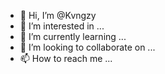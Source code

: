 - 👋 Hi, I’m @Kvngzy
- 👀 I’m interested in ...
- 🌱 I’m currently learning ...
- 💞️ I’m looking to collaborate on ...
- 📫 How to reach me ...

<!---
Kvngzy/Kvngzy is a ✨ special ✨ repository because its `README.md` (this file) appears on your GitHub profile.
You can click the Preview link to take a look at your changes.
--->
